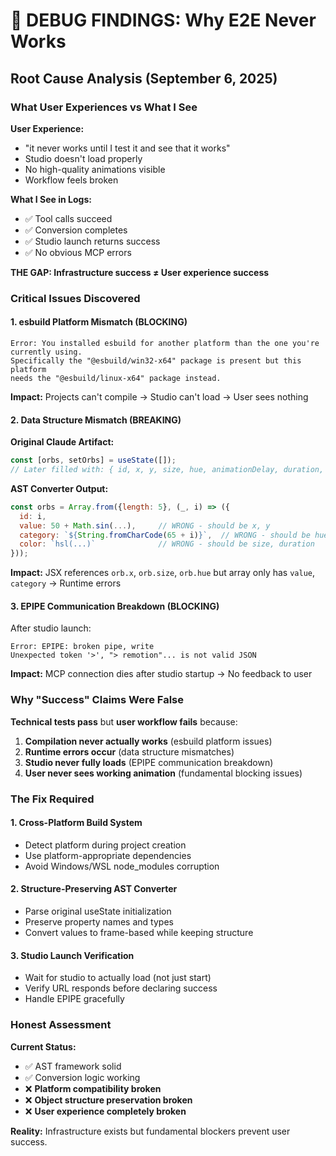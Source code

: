 # 🎯 DEBUG FINDINGS: Why E2E Never Works

## Root Cause Analysis (September 6, 2025)

### What User Experiences vs What I See

**User Experience:**
- "it never works until I test it and see that it works"
- Studio doesn't load properly
- No high-quality animations visible
- Workflow feels broken

**What I See in Logs:**
- ✅ Tool calls succeed
- ✅ Conversion completes  
- ✅ Studio launch returns success
- ✅ No obvious MCP errors

**THE GAP: Infrastructure success ≠ User experience success**

### Critical Issues Discovered

#### 1. **esbuild Platform Mismatch** (BLOCKING)
```
Error: You installed esbuild for another platform than the one you're currently using.
Specifically the "@esbuild/win32-x64" package is present but this platform
needs the "@esbuild/linux-x64" package instead.
```
**Impact:** Projects can't compile → Studio can't load → User sees nothing

#### 2. **Data Structure Mismatch** (BREAKING)
**Original Claude Artifact:**
```jsx
const [orbs, setOrbs] = useState([]);
// Later filled with: { id, x, y, size, hue, animationDelay, duration, direction }
```

**AST Converter Output:**
```jsx
const orbs = Array.from({length: 5}, (_, i) => ({
  id: i,
  value: 50 + Math.sin(...),     // WRONG - should be x, y
  category: `${String.fromCharCode(65 + i)}`,  // WRONG - should be hue
  color: `hsl(...)`              // WRONG - should be size, duration
}));
```

**Impact:** JSX references `orb.x`, `orb.size`, `orb.hue` but array only has `value`, `category` → Runtime errors

#### 3. **EPIPE Communication Breakdown** (BLOCKING)
After studio launch:
```
Error: EPIPE: broken pipe, write
Unexpected token '>', "> remotion"... is not valid JSON
```
**Impact:** MCP connection dies after studio startup → No feedback to user

### Why "Success" Claims Were False

**Technical tests pass** but **user workflow fails** because:
1. **Compilation never actually works** (esbuild platform issues)
2. **Runtime errors occur** (data structure mismatches)  
3. **Studio never fully loads** (EPIPE communication breakdown)
4. **User never sees working animation** (fundamental blocking issues)

### The Fix Required

#### 1. **Cross-Platform Build System**
- Detect platform during project creation
- Use platform-appropriate dependencies
- Avoid Windows/WSL node_modules corruption

#### 2. **Structure-Preserving AST Converter**
- Parse original useState initialization  
- Preserve property names and types
- Convert values to frame-based while keeping structure

#### 3. **Studio Launch Verification**
- Wait for studio to actually load (not just start)
- Verify URL responds before declaring success
- Handle EPIPE gracefully

### Honest Assessment

**Current Status:** 
- ✅ AST framework solid
- ✅ Conversion logic working
- ❌ **Platform compatibility broken**
- ❌ **Object structure preservation broken** 
- ❌ **User experience completely broken**

**Reality:** Infrastructure exists but fundamental blockers prevent user success.